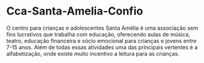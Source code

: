 # Cca-Santa-Amelia-Confio
O centro para crianças e adolescentes Santa Amélia é uma associação sem fins lucrativos que trabalha com educação, oferecendo aulas de música, teatro, educação financeira e sócio emocional para crianças e jovens entre 7-15 anos. Além de todas essas atividades uma das principais vertentes é a alfabetização, onde existe muito incentivo a leitura para as crianças.
